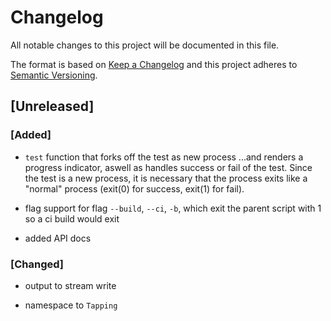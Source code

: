 # Changelog
All notable changes to this project will be documented in this file.

The format is based on [Keep a Changelog](http://keepachangelog.com/en/1.0.0/)
and this project adheres to [Semantic Versioning](http://semver.org/spec/v2.0.0.html).

## [Unreleased]
### [Added]

* `test` function that forks off the test as new process
	...and renders a progress indicator, aswell as handles success or fail of the test. Since the test is a new process, it is necessary that the process exits like a "normal" process (exit(0) for success, exit(1) for fail).

* flag support for flag `--build`, `--ci`, `-b`, which exit the parent script with 1 so a ci build would exit

* added API docs

### [Changed]

* output to stream write

* namespace to `Tapping`


